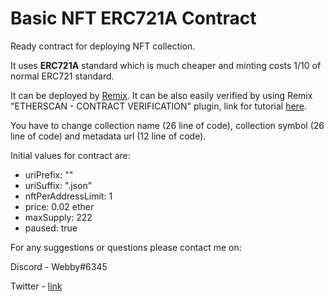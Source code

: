 # Basic NFT ERC721A Contract

Ready contract for deploying NFT collection.

It uses **ERC721A** standard which is much cheaper
and minting costs 1/10 of normal ERC721 standard.

It can be deployed by [Remix](https://remix.ethereum.org/). It can be also easily verified by using Remix "ETHERSCAN - CONTRACT VERIFICATION" plugin,
link for tutorial [here](https://www.youtube.com/watch?v=qz9PD2zttmk).

You have to change collection name (26 line of code), collection symbol (26 line of code) and metadata url (12 line of code).

Initial values for contract are:

- uriPrefix: ""
- uriSuffix: ".json"
- nftPerAddressLimit: 1
- price: 0.02 ether
- maxSupply: 222
- paused: true

For any suggestions or questions please contact me on:

Discord - Webby#6345

Twitter - [link](https://twitter.com/nft_webby)
